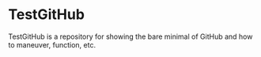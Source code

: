 # TestGitHub
TestGitHub is a repository for showing the bare minimal of GitHub and how to maneuver, function, etc.
